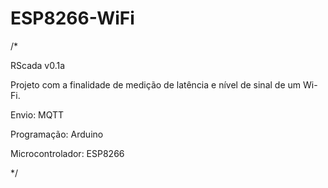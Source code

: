 # ESP8266-WiFi
/*

RScada v0.1a

Projeto com a finalidade de medição de latência e nível de sinal de um Wi-Fi.

Envio: MQTT

Programação: Arduino

Microcontrolador: ESP8266


*/